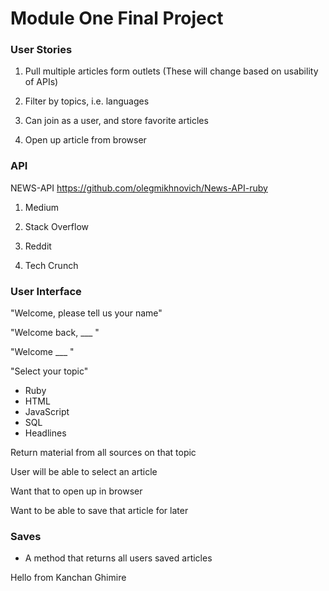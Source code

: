 # Module One Final Project

### User Stories

1. Pull multiple articles form outlets (These will change based on usability of APIs)

2. Filter by topics, i.e. languages

3. Can join as a user, and store favorite articles

4. Open up article from browser


### API
NEWS-API
https://github.com/olegmikhnovich/News-API-ruby

1. Medium

2. Stack Overflow

3. Reddit

4. Tech Crunch


### User Interface

"Welcome, please tell us your name"

"Welcome back, ___ "

"Welcome ___ "

"Select your topic"
- Ruby
- HTML
- JavaScript
- SQL
- Headlines


Return material from all sources on that topic

User will be able to select an article

Want that to open up in browser

Want to be able to save that article for later


### Saves

- A method that returns all users saved articles

Hello from Kanchan Ghimire
